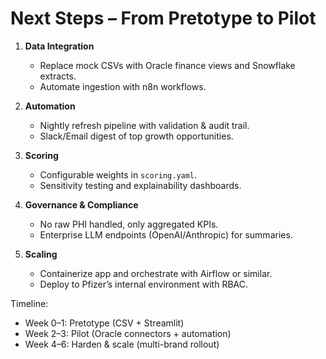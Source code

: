 # Next Steps – From Pretotype to Pilot

1. **Data Integration**
   - Replace mock CSVs with Oracle finance views and Snowflake extracts.
   - Automate ingestion with n8n workflows.

2. **Automation**
   - Nightly refresh pipeline with validation & audit trail.
   - Slack/Email digest of top growth opportunities.

3. **Scoring**
   - Configurable weights in `scoring.yaml`.
   - Sensitivity testing and explainability dashboards.

4. **Governance & Compliance**
   - No raw PHI handled, only aggregated KPIs.
   - Enterprise LLM endpoints (OpenAI/Anthropic) for summaries.

5. **Scaling**
   - Containerize app and orchestrate with Airflow or similar.
   - Deploy to Pfizer’s internal environment with RBAC.

Timeline:  
- Week 0–1: Pretotype (CSV + Streamlit)  
- Week 2–3: Pilot (Oracle connectors + automation)  
- Week 4–6: Harden & scale (multi-brand rollout)
